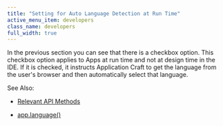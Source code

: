 ```yaml
---
title: "Setting for Auto Language Detection at Run Time"
active_menu_item: developers
class_name: developers
full_width: true
---
```



In the previous section you can see that there is a checkbox option. This checkbox option applies to Apps at run time and not at design time in the IDE. If it is checked, it instructs Application Craft to get the language from the user's browser and then automatically select that language.

See Also:

 - [Relevant API Methods](relevant-api-methods)

 - [app.language()](../../../scripting-apis/client-api/multi-language-apps/language)

